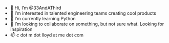 - 👋 Hi, I’m @33AndAThird
- 👀 I’m interested in talented engineering teams creating cool products
- 🌱 I’m currently learning Python
- 💞️ I’m looking to collaborate on something, but not sure what. Looking for inspiration
- 📫 c dot m dot lloyd at me dot com

<!---
33AndAThird/33AndAThird is a ✨ special ✨ repository because its `README.md` (this file) appears on your GitHub profile.
You can click the Preview link to take a look at your changes.
--->
